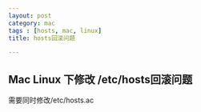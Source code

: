 ```yaml
---
layout: post
category: mac
tags : [hosts, mac, linux]
title: hosts回滚问题

---
```


## Mac Linux 下修改 /etc/hosts回滚问题
需要同时修改/etc/hosts.ac